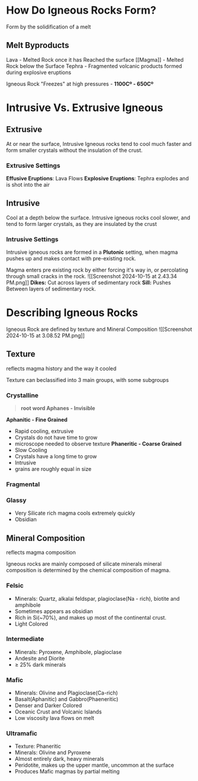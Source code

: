 # How Do Igneous Rocks Form?
Form by the solidification of a melt

## Melt Byproducts
Lava - Melted Rock once it has Reached the surface
[[Magma]] - Melted Rock below the Surface
Tephra - Fragmented volcanic products formed during explosive eruptions

Igneous Rock "Freezes" at high pressures - **1100Cº - 650Cº**

# Intrusive Vs. Extrusive Igneous
## Extrusive
At or near the surface, Intrusive Igneous rocks tend to cool much faster and form smaller crystals without the insulation of the crust.
### Extrusive Settings
**Effusive Eruptions**: Lava Flows
**Explosive Eruptions**: Tephra explodes and is shot into the air


## Intrusive 
Cool at a depth below the surface. Intrusive igneous rocks cool slower, and tend to form larger crystals, as they are insulated by the crust
### Intrusive Settings
Intrusive igneous rocks are formed in a **Plutonic** setting, when magma pushes up and makes contact with pre-existing rock.

Magma enters pre existing rock by either forcing it's way in, or percolating through small cracks in the rock.
![[Screenshot 2024-10-15 at 2.43.34 PM.png]]
**Dikes:** Cut across layers of sedimentary rock
**Sill:** Pushes Between layers of sedimentary rock. 


# Describing Igneous Rocks
Igneous Rock are defined by texture and Mineral Composition
![[Screenshot 2024-10-15 at 3.08.52 PM.png]]
## Texture
reflects magma history and the way it cooled

Texture can beclassified into 3 main groups, with some subgroups
### Crystalline
>**root word Aphanes - Invisible**

**Aphanitic - Fine Grained**
- Rapid cooling, extrusive
- Crystals do not have time to grow
- microscope needed to observe texture
**Phaneritic - Coarse Grained**
- Slow Cooling
- Crystals have a long time to grow
- Intrusive
- grains are roughly equal in size
### Fragmental

### Glassy
- Very Silicate rich magma cools extremely quickly
- Obsidian
## Mineral Composition
reflects magma composition

Igneous rocks are mainly composed of silicate minerals
mineral composition is determined by the chemical composition of magma. 
### Felsic
- Minerals: Quartz, alkalai feldspar, plagioclase(Na - rich), biotite and amphibole
- Sometimes appears as obsidian
- Rich in Si(~70%), and makes up most of the continental crust.
- Light Colored 
### Intermediate
- Minerals: Pyroxene, Amphibole, plagioclase
- Andesite and Diorite
- ≥ 25% dark minerals

### Mafic
- Minerals: Olivine and Plagioclase(Ca-rich)
- Basalt(Aphanitic) and Gabbro(Phaeneritic)
- Denser and Darker Colored
- Oceanic Crust and Volcanic Islands
- Low viscosity lava flows on melt
### Ultramafic
- Texture: Phaneritic
- Minerals: Olivine and Pyroxene
- Almost entirely dark, heavy minerals
- Peridotite, makes up the upper mantle, uncommon at the surface
- Produces Mafic magmas by partial melting




